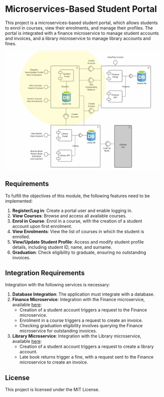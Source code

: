 # Microservices-Based Student Portal

This project is a microservices-based student portal, which allows students to enrol in courses, view their enrolments, and manage their profiles. The portal is integrated with a finance microservice to manage student accounts and invoices, and a library microservice to manage library accounts and fines.

![Alt text](img.png?raw=true "Student Portal")


## Requirements
To fulfill the objectives of this module, the following features need to be implemented:

1. **Register/Log in**: Create a portal user and enable logging in.
2. **View Courses**: Browse and access all available courses.
3. **Enrol in Course**: Enrol in a course, with the creation of a student account upon first enrolment.
4. **View Enrolments**: View the list of courses in which the student is enrolled.
5. **View/Update Student Profile**: Access and modify student profile details, including student ID, name, and surname.
6. **Graduation**: Check eligibility to graduate, ensuring no outstanding invoices.

## Integration Requirements
Integration with the following services is necessary:

1. **Database Integration**: The application must integrate with a database.
2. **Finance Microservice**: Integration with the Finance microservice, available [here](https://github.com/tvergilio/finance):
    - Creation of a student account triggers a request to the Finance microservice.
    - Enrolment in a course triggers a request to create an invoice.
    - Checking graduation eligibility involves querying the Finance microservice for outstanding invoices.
3. **Library Microservice**: Integration with the Library microservice, available [here](https://github.com/tvergilio/CESBooks):
    - Creation of a student account triggers a request to create a library account.
    - Late book returns trigger a fine, with a request sent to the Finance microservice to create an invoice.

## License
This project is licensed under the MIT License.
